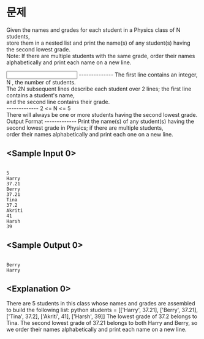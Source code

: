문제
====
Given the names and grades for each student in a Physics class of N students,<br>
store them in a nested list and print the name(s) of any student(s) having the second lowest grade.<br>
Note: If there are multiple students with the same grade, order their names alphabetically and print each name on a new line.

<Input Format>
--------------
The first line contains an integer, N , the number of students.<br>
The 2N subsequent lines describe each student over 2 lines; the first line contains a student's name, <br>
and the second line contains their grade.<br>
  
<Constraints>
-------------
2 <= N <= 5<br>
There will always be one or more students having the second lowest grade.<br>
Output Format
-------------
Print the name(s) of any student(s) having the second lowest grade in Physics; if there are multiple students,<br>
order their names alphabetically and print each one on a new line.<br>

<Sample Input 0>
----------------
<pre><code>
5
Harry
37.21
Berry
37.21
Tina
37.2
Akriti
41
Harsh
39
</code></pre>
<Sample Output 0>
----------------
<pre><code>
Berry
Harry
</code></pre>
<Explanation 0>
----------------
There are 5 students in this class whose names and grades are assembled to build the following list:
python students = [['Harry', 37.21], ['Berry', 37.21], ['Tina', 37.2], ['Akriti', 41], ['Harsh', 39]]
The lowest grade of 37.2 belongs to Tina. The second lowest grade of 37.21 belongs to both Harry and Berry, 
so we order their names alphabetically and print each name on a new line.
